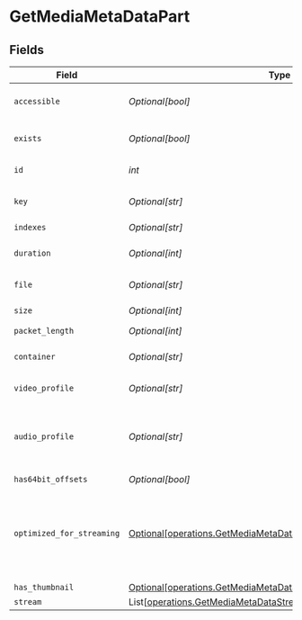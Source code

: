# GetMediaMetaDataPart


## Fields

| Field                                                                                                                                        | Type                                                                                                                                         | Required                                                                                                                                     | Description                                                                                                                                  | Example                                                                                                                                      |
| -------------------------------------------------------------------------------------------------------------------------------------------- | -------------------------------------------------------------------------------------------------------------------------------------------- | -------------------------------------------------------------------------------------------------------------------------------------------- | -------------------------------------------------------------------------------------------------------------------------------------------- | -------------------------------------------------------------------------------------------------------------------------------------------- |
| `accessible`                                                                                                                                 | *Optional[bool]*                                                                                                                             | :heavy_minus_sign:                                                                                                                           | Indicates if the part is accessible.                                                                                                         | true                                                                                                                                         |
| `exists`                                                                                                                                     | *Optional[bool]*                                                                                                                             | :heavy_minus_sign:                                                                                                                           | Indicates if the part exists.                                                                                                                | true                                                                                                                                         |
| `id`                                                                                                                                         | *int*                                                                                                                                        | :heavy_check_mark:                                                                                                                           | Unique part identifier.                                                                                                                      | 418385                                                                                                                                       |
| `key`                                                                                                                                        | *Optional[str]*                                                                                                                              | :heavy_minus_sign:                                                                                                                           | Key to access this part.                                                                                                                     | /library/parts/418385/1735864239/file.mkv                                                                                                    |
| `indexes`                                                                                                                                    | *Optional[str]*                                                                                                                              | :heavy_minus_sign:                                                                                                                           | N/A                                                                                                                                          | sd                                                                                                                                           |
| `duration`                                                                                                                                   | *Optional[int]*                                                                                                                              | :heavy_minus_sign:                                                                                                                           | Duration of the part in milliseconds.                                                                                                        | 9610350                                                                                                                                      |
| `file`                                                                                                                                       | *Optional[str]*                                                                                                                              | :heavy_minus_sign:                                                                                                                           | File path for the part.                                                                                                                      | /mnt/Movies_1/W/Wicked (2024).mkv                                                                                                            |
| `size`                                                                                                                                       | *Optional[int]*                                                                                                                              | :heavy_minus_sign:                                                                                                                           | File size in bytes.                                                                                                                          | 30649952104                                                                                                                                  |
| `packet_length`                                                                                                                              | *Optional[int]*                                                                                                                              | :heavy_minus_sign:                                                                                                                           | N/A                                                                                                                                          | 188                                                                                                                                          |
| `container`                                                                                                                                  | *Optional[str]*                                                                                                                              | :heavy_minus_sign:                                                                                                                           | Container format of the part.                                                                                                                | mkv                                                                                                                                          |
| `video_profile`                                                                                                                              | *Optional[str]*                                                                                                                              | :heavy_minus_sign:                                                                                                                           | Video profile for the part.                                                                                                                  | main 10                                                                                                                                      |
| `audio_profile`                                                                                                                              | *Optional[str]*                                                                                                                              | :heavy_minus_sign:                                                                                                                           | The audio profile used for the media (e.g., DTS, Dolby Digital, etc.).                                                                       | dts                                                                                                                                          |
| `has64bit_offsets`                                                                                                                           | *Optional[bool]*                                                                                                                             | :heavy_minus_sign:                                                                                                                           | N/A                                                                                                                                          | false                                                                                                                                        |
| `optimized_for_streaming`                                                                                                                    | [Optional[operations.GetMediaMetaDataLibraryOptimizedForStreaming]](../../models/operations/getmediametadatalibraryoptimizedforstreaming.md) | :heavy_minus_sign:                                                                                                                           | Has this media been optimized for streaming. NOTE: This can be 0, 1, false or true<br/>                                                      |                                                                                                                                              |
| `has_thumbnail`                                                                                                                              | [Optional[operations.GetMediaMetaDataHasThumbnail]](../../models/operations/getmediametadatahasthumbnail.md)                                 | :heavy_minus_sign:                                                                                                                           | N/A                                                                                                                                          | 1                                                                                                                                            |
| `stream`                                                                                                                                     | List[[operations.GetMediaMetaDataStream](../../models/operations/getmediametadatastream.md)]                                                 | :heavy_minus_sign:                                                                                                                           | N/A                                                                                                                                          |                                                                                                                                              |